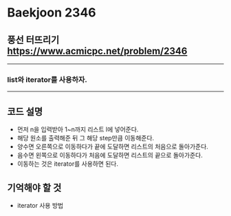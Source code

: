 Baekjoon 2346
=============
풍선 터뜨리기  <https://www.acmicpc.net/problem/2346>
---------------
- - -
### list와 iterator를 사용하자.
- - -
## 코드 설명
- 먼저 n을 입력받아 1~n까지 리스트 l에 넣어준다.
- 해당 원소를 출력해준 뒤 그 해당 step만큼 이동해준다.
- 양수면 오른쪽으로 이동하다가 끝에 도달하면 리스트의 처음으로 돌아가준다.
- 음수면 왼쪽으로 이동하다가 처음에 도달하면 리스트의 끝으로 돌아가준다.
- 이동하는 것은 iterator를 사용하면 된다.
## 기억해야 할 것
- iterator 사용 방법
